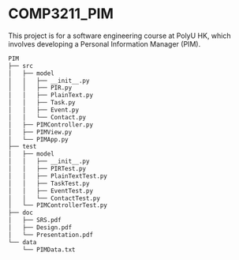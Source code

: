 # COMP3211_PIM
This project is for a software engineering course at PolyU HK, which involves developing a Personal Information Manager (PIM).

```txt
PIM
├── src
│   ├── model
│   │   ├── __init__.py
│   │   ├── PIR.py
│   │   ├── PlainText.py
│   │   ├── Task.py
│   │   ├── Event.py
│   │   └── Contact.py
│   ├── PIMController.py
│   ├── PIMView.py
│   └── PIMApp.py
├── test
│   ├── model
│   │   ├── __init__.py
│   │   ├── PIRTest.py
│   │   ├── PlainTextTest.py
│   │   ├── TaskTest.py
│   │   ├── EventTest.py
│   │   └── ContactTest.py
│   └── PIMControllerTest.py
├── doc
│   ├── SRS.pdf
│   ├── Design.pdf
│   └── Presentation.pdf
└── data
    └── PIMData.txt

```
